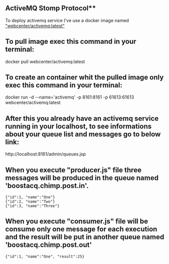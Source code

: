 ## ActiveMQ Stomp Protocol**

To deploy activemq service I've use a docker image named ["webcenter/activemq:latest"](https://hub.docker.com/r/webcenter/activemq/)


## To pull image exec this command in your terminal:
docker pull webcenter/activemq:latest

## To create an container whit the pulled image only exec this command in your terminal:
docker run -d --name='activemq' -p 8161:8161 -p 61613:61613 webcenter/activemq:latest

## After this you already have an activemq service running in your localhost, to see informations about your queue list and messages go to below link:
http://localhost:8161/admin/queues.jsp


## When you execute "producer.js" file three messages will be produced in the queue named 'boostacq.chimp.post.in'.

    {"id":1, "name":"One"}
    {"id":2, "name":"Two"}
    {"id":3, "name":"Three"}

## When you execute "consumer.js" file will be consume only one message for each execution and the result will be put in another queue named 'boostacq.chimp.post.out'

    {"id":1, "name":"One", "result":25}



